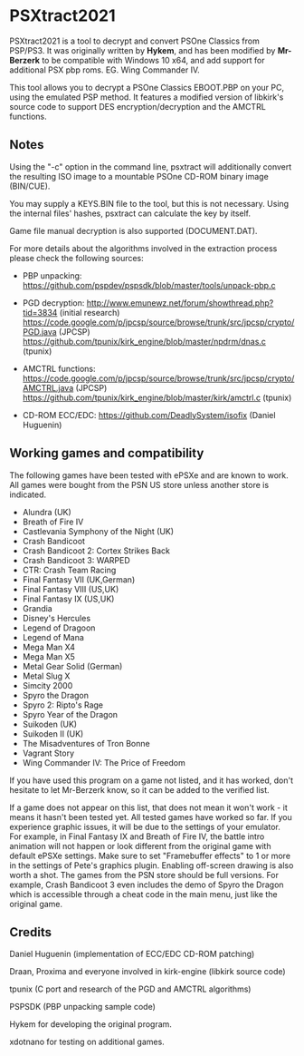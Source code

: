 PSXtract2021
========

PSXtract2021 is a tool to decrypt and convert PSOne Classics from PSP/PS3.
It was originally written by **Hykem**, and has been modified by **Mr-Berzerk**
to be compatible with Windows 10 x64, and add support for additional PSX pbp roms.
EG. Wing Commander IV.

This tool allows you to decrypt a PSOne Classics EBOOT.PBP on your PC, using
the emulated PSP method.
It features a modified version of libkirk's source code to support DES
encryption/decryption and the AMCTRL functions.


Notes
-------

Using the "-c" option in the command line, psxtract will additionally
convert the resulting ISO image to a mountable PSOne CD-ROM binary image (BIN/CUE).

You may supply a KEYS.BIN file to the tool, but this is not necessary.
Using the internal files' hashes, psxtract can calculate the key by itself.

Game file manual decryption is also supported (DOCUMENT.DAT).

For more details about the algorithms involved in the extraction process
please check the following sources:
- PBP unpacking: 
  https://github.com/pspdev/pspsdk/blob/master/tools/unpack-pbp.c

- PGD decryption:
  http://www.emunewz.net/forum/showthread.php?tid=3834 (initial research)
  https://code.google.com/p/jpcsp/source/browse/trunk/src/jpcsp/crypto/PGD.java (JPCSP)
  https://github.com/tpunix/kirk_engine/blob/master/npdrm/dnas.c (tpunix)

- AMCTRL functions:
  https://code.google.com/p/jpcsp/source/browse/trunk/src/jpcsp/crypto/AMCTRL.java (JPCSP)
  https://github.com/tpunix/kirk_engine/blob/master/kirk/amctrl.c (tpunix)
  
- CD-ROM ECC/EDC:
  https://github.com/DeadlySystem/isofix (Daniel Huguenin)


Working games and compatibility
-------------------------------

The following games have been tested with ePSXe and are known to work. All games were bought from the PSN US store unless another store is indicated.

- Alundra (UK)
- Breath of Fire IV
- Castlevania Symphony of the Night (UK)
- Crash Bandicoot
- Crash Bandicoot 2: Cortex Strikes Back
- Crash Bandicoot 3: WARPED
- CTR: Crash Team Racing
- Final Fantasy VII (UK,German)
- Final Fantasy VIII (US,UK)
- Final Fantasy IX (US,UK)
- Grandia
- Disney's Hercules
- Legend of Dragoon
- Legend of Mana
- Mega Man X4
- Mega Man X5
- Metal Gear Solid (German)
- Metal Slug X
- Simcity 2000
- Spyro the Dragon
- Spyro 2: Ripto's Rage
- Spyro Year of the Dragon
- Suikoden (UK)
- Suikoden II (UK)
- The Misadventures of Tron Bonne
- Vagrant Story
- Wing Commander IV: The Price of Freedom

If you have used this program on a game not listed, and it has worked, don't hesitate to let
Mr-Berzerk know, so it can be added to the verified list.

If a game does not appear on this list, that does not mean it won't work - it means it hasn't been tested yet. All tested games have worked so far. If you experience graphic issues, it will be due to the settings of your emulator. For example, in Final Fantasy IX and Breath of Fire IV, the battle intro animation will not happen or look different from the original game with default ePSXe settings. Make sure to set "Framebuffer effects" to 1 or more in the settings of Pete's graphics plugin. Enabling off-screen drawing is also worth a shot. The games from the PSN store should be full versions. For example, Crash Bandicoot 3 even includes the demo of Spyro the Dragon which is accessible through a cheat code in the main menu, just like the original game.


Credits
-------

Daniel Huguenin (implementation of ECC/EDC CD-ROM patching) 

Draan, Proxima and everyone involved in kirk-engine (libkirk source code)

tpunix (C port and research of the PGD and AMCTRL algorithms)

PSPSDK (PBP unpacking sample code)

Hykem for developing the original program.

xdotnano for testing on additional games.

